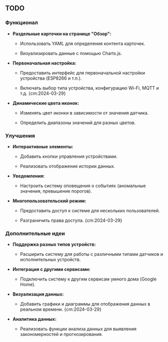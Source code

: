TODO
----

### Функционал

*   **Раздельные карточки на странице "Обзор":**
    
    *   Использовать YAML для определения контента карточек.
        
    *   Визуализировать данные с помощью Charts.js.
        
*   **Первоначальная настройка:**
    
    *   Предоставить интерфейс для первоначальной настройки устройства (ESP8266 и т.п.).
        
    *   Включать выбор типа устройства, конфигурацию Wi-Fi, MQTT и т.д. {cm:2024-03-29}
        
*   **Динамические цвета иконок:**
    
    *   Изменять цвет иконки в зависимости от значения датчика.
        
    *   Определить диапазоны значений для разных цветов.
        

### Улучшения

*   **Интерактивные элементы:**
    
    *   Добавить кнопки управления устройствами.
        
    *   Реализовать отображение истории данных.
        
*   **Уведомления:**
    
    *   Настроить систему оповещения о событиях (аномальные значения, превышение порогов).
        
*   **Многопользовательский режим:**
    
    *   Предоставить доступ к системе для нескольких пользователей.
        
    *   Разграничить права доступа. {cm:2024-03-29}
        
        

### Дополнительные идеи

*   **Поддержка разных типов устройств:**
    
    *   Расширить систему для работы с различными типами датчиков и исполнительных устройств.
        
*   **Интеграция с другими сервисами:**
    
    *   Подключить систему к другим сервисам умного дома (Google Home).
        
*   **Визуализация данных:**
    
    *   Добавить графики и диаграммы для отображения данных в реальном времени. {cm:2024-03-29}
        
*   **Аналитика данных:**
    
    *   Реализовать функции анализа данных для выявления закономерностей и прогнозирования.